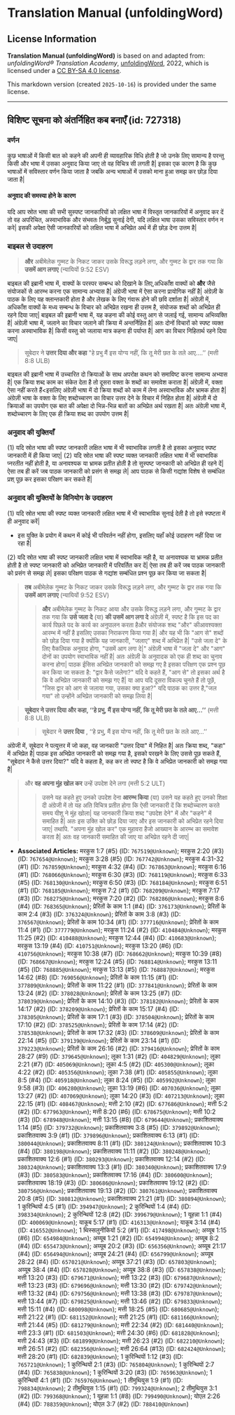 # Translation Manual (unfoldingWord)

## License Information

**Translation Manual (unfoldingWord)** is based on and adapted from: _unfoldingWord® Translation Academy_, [unfoldingWord](https://unfoldingword.org/utw), 2022, which is licensed under a [CC BY-SA 4.0 license](https://creativecommons.org/licenses/by-sa/4.0/legalcode.en).

This markdown version (created `2025-10-16`) is provided under the same license.



--------------------------------

## विशिष्ट सूचना को अंतर्निहित कब बनाएँ (id: 727318)

### वर्णन

कुछ भाषाओं में किसी बात को कहने की अपनी ही व्यावहारिक विधि होती है जो उनके लिए सामान्य है परन्तु किसी और भाषा में उसका अनुवाद किया जाए तो वह विचित्र सी लगती है\| इसका एक कारण है कि कुछ भाषाओं में सविस्तार वर्णन किया जाता है जबकि अन्य भाषाओं में उसको माना हुआ समझ कर छोड़ दिया जाता है\|

#### अनुवाद की समस्या होने के कारण

यदि आप स्रोत भाषा की सभी सुस्पष्ट जानकारियों को लक्षित भाषा में विस्तृत जानकारियों में अनुवाद कर दें तो वह अपरिचित, अस्वाभाविक और संभवतः निर्बुद्ध सुनाई देगी, यदि लक्षित भाषा उसका सविस्तार वर्णन न करे\| इसकी अपेक्षा ऎसी जानकारियों को लक्षित भाषा में अभिप्रेत अर्थ में ही छोड़ देना उत्तम है\|

### बाइबल से उदाहरण

> **और** अबीमेलेक गुम्मट के निकट जाकर उसके विरूद्ध लड़ने लगा, और गुम्मट के द्वार तक गया कि **उसमें आग लगाए** (न्यायियों 9:52 ESV)

बाइबल की इब्रानी भाषा में, वाक्यों के परस्पर सम्बन्ध को दिखाने के लिए,अधिकाँश वाक्यों को **और** जैसे संयोजकों से आरम्भ करना एक सामान्य अभ्यास है\| अंग्रेजी भाषा में ऐसा करना प्रायोगिक नहीं है\| अंग्रेज़ी के पाठक के लिए यह क्लान्तकारी होता है और लेखक के लिए गंवारू होने की छवि दर्शाता है\| अंग्रेज़ी में, अधिकाँश वाक्यों के मध्य सम्बन्ध के विचार को अभिप्रेत रखना ही उत्तम है, संयोजक शब्दों को अभिप्रेत ही रहने दिया जाए\| बाइबल की इब्रानी भाषा में, यह कहना की कोई वस्तु आग से जलाई गई, सामान्य अभिव्यक्ति है\| अंग्रेज़ी भाषा में, जलाने का विचार जलाने की क्रिया में अन्तर्निहित है\| अतः दोनों विचारों को स्पष्ट व्यक्त करना अस्वाभाविक है\| किसी वस्तु को जलाया मात्र कहना ही पर्याप्त है\| आग का विचार निहितार्थ रहने दिया जाए\|

> सूबेदार ने **उत्तर दिया और कहा** "हे प्रभु मैं इस योग्य नहीं, कि तू मेरी छत के तले आए....’’ (मत्ती 8:8 ULB)

बाइबल की इब्रानी भाषा में उच्चारित दो क्रियाओं के साथ अपरोक्ष कथन को समाविष्ट करना सामान्य अभ्यास है\| एक क्रिया शब्द काम का संकेत देता है तो दूसरा वक्ता के शब्दों का समावेश कराता है\| अंग्रेज़ी में, वक्ता ऐसा नहीं करते हैं\<इसलिए अंग्रेज़ी भाषा में दो क्रिया शब्दों को काम में लेना अस्वाभाविक और भ्रामक होता है\| अंग्रेज़ी भाषा के वक्ता के लिए शब्दोच्चारण का विचार उत्तर देने के विचार में निहित होता है\| अंग्रेज़ी में दो क्रियाओं का उपयोग एक बात की अपेक्षा दो भिन्न\-भिन्न बातों का अभिप्रेत अर्थ रखता है\| अतः अंग्रेज़ी भाषा में, शब्दोच्चारण के लिए एक ही क्रिया शब्द का उपयोग उत्तम है\|

### अनुवाद की युक्तियाँ

(1\) यदि स्रोत भाषा की स्पष्ट जानकारी लक्षित भाषा में भी स्वाभाविक लगती है तो इसका अनुवाद स्पष्ट जानकारी में ही किया जाए\| (2\) यदि स्रोत भाषा की स्पष्ट व्यक्त जानकारी लक्षित भाषा में भी स्वाभाविक प्नरतीत नहीं होती है, या अनावश्यक या भ्रामक प्रतीत होती है तो सुस्पष्ट जानकारी को अभिप्रेत ही रहने दें\| ऐसा तब ही करें जब पाठक जानकारी को प्रसंग से समझ ले\| आप पाठक से किसी गद्यांश विशेष से सम्बंधित प्रश् पूछ कर इसका परिक्षण कर सकते हैं\|

### अनुवाद की युक्तियों के विनियोग के उदाहरण

(1\) यदि स्रोत भाषा की स्पष्ट व्यक्त जानकारी लक्षित भाषा में भी स्वाभाविक सुनाई देती है तो इसे स्पष्टता में ही अनुवाद करें\|

* इस युक्ति के प्रयोग में कथन में कोई भी परिवर्तन नहीं होगा, इसलिए यहाँ कोई उदाहरण नहीं दिया जा रहा है\|

(2\) यदि स्रोत भाषा की स्पष्ट जानकारी लक्षित भाषा में स्वाभाविक नही है, या अनावश्यक या भ्रामक प्रतीत होती है तो स्पष्ट जानकारी को अभिप्रेत जानकारी में परिवर्तित कर दें\| ऐसा तब ही करें जब पाठक जानकारी को प्रसंग से समझ ले\| इसका परिक्षण पाठक से गद्यांश सम्बंधित प्रश्न पूछ कर किया जा सकता है\|

> **तब** अबीमेलेक गुम्मट के निकट जाकर उसके विरूद्ध लड़ने लगा, और गुम्मट के द्वार तक गया कि **उसमें आग लगाए** (न्यायियों 9:52 ESV)
> 
> 
> > **और** अबीमेलेक गुम्मट के निकट आया और उसके विरूद्ध लड़ने लगा, और गुम्मट के द्वार तक गया कि **उसे जला दे** (या) **की उसमें आग लगा दे** अंग्रेज़ी में, स्पष्ट है कि इस पद का कार्य पिछले पद के कार्य का अनुपालन करता हैऔर संयोजक शब्द "और" कीआवश्यक्ता आरम्भ में नहीं है इसलिए उसका निराकरण किया गया है\| और यह भी कि "आग से" शब्दों को छोड़ दिया गया है क्योंकि यह जानकारी, "जलाए" शब्द में अभिप्रेत है\| "उसे जला दे" के लिए वैकल्पिक अनुवाद होगा, "उसमें आग लगा दे\|" अंग्रेज़ी भाषा में "जला दे" और "आग" दोनों का उपयोग स्वाभाविक नहीं है\| अतः अंग्रेज़ी के अनुवादक को एक ही शब्द का चुनाव करना होगा\| पाठक ईसिस अभिप्रेत जानकारी को समझ गए है इसका परिक्षण एक प्रश्न पूछ कर किया जा सकता है: "द्वार कैसे जलेगा?" यदि वे कहते हैं, "आग से" तो इसका अर्थ है कि वे अभिप्रेत जानकारी को समझ गए हैं\| या आप यदि दूसरा विकल्प चुनते हैं तो पूछें, "जिस द्वार को आग से जलाया गया, उसका क्या हुआ?" यदि पाठक का उत्तर है,"जल गया" तो उन्होंने अभिप्रेत जानकारी को समझ लिया है\|

> **सूबेदार ने उत्तर दिया और कहा, ‘‘हे प्रभु, मैं इस योग्य नहीं, कि तू मेरी छत के तले आए...’’** (मत्ती 8:8 ULB)

> > सूबेदार ने **उत्तर दिया** , ‘‘हे प्रभु, मैं इस योग्य नहीं, कि तू मेरी छत के तले आए...’’

अंग्रेजी में, सूबेदार ने पत्युत्तर में जो कहा, वह जानकारी "उत्तर दिया" में निहित है\| अतः क्रिया शब्द, "कहा" में अभिप्रेत है\| पाठक इस अभिप्रेत जानकारी को समझ गया है, इसको परखने के लिए उससे पूछ सकते हैं, "सूबेदार ने कैसे उत्तर दिया?" यदि वे कहता है, कह कर तो स्पष्ट है कि वे अभिप्रेत जानकारी को समझ गया है\|

> और **वह अपना मुंह खोल कर** उन्हें उपदेश देने लगा (मत्ती 5:2 ULT)
> 
> 
> > उसने यह कहते हुए उनको उपदेश देना **आरम्भ किया** (या) उसने यह कहते हुए उनको शिक्षा दी अंग्रेजी में तो यह अति विचित्र प्रतीत होगा कि ऐसी जानकारी दें कि शब्दोच्चारण करते समय यीशु ने मुंह खोला\| यह जानकारी क्रिया शब्द "उपदेश देने" में और "कहने" में समाहित है\| अतः इस उक्ति को छोड़ दिया जाए और इस जानकारी को अभिप्रेत रहने दिया जाए\| तथापि. "अपना मुंह खोल कर" एक मुहावरा हैजो आख्यान के आरम्भ का समावेश करता है\| अतः वह जानकारी समाहित की जाए या अभिप्रेत रहने दी जाए\|

* **Associated Articles:** मरकुस 1:7 (#5) (ID: `767519@Unknown`); मरकुस 2:20 (#3) (ID: `767654@Unknown`); मरकुस 3:28 (#5) (ID: `767742@Unknown`); मरकुस 4:31-32 (#1) (ID: `767859@Unknown`); मरकुस 4:32 (#4) (ID: `767863@Unknown`); मरकुस 6:16 (#1) (ID: `768066@Unknown`); मरकुस 6:30 (#3) (ID: `768119@Unknown`); मरकुस 6:33 (#5) (ID: `768130@Unknown`); मरकुस 6:50 (#3) (ID: `768184@Unknown`); मरकुस 6:51 (#1) (ID: `768185@Unknown`); मरकुस 7:2 (#1) (ID: `768209@Unknown`); मरकुस 7:17 (#3) (ID: `768275@Unknown`); मरकुस 7:20 (#2) (ID: `768286@Unknown`); मरकुस 8:6 (#4) (ID: `768365@Unknown`); प्रेरितों के काम 1:1 (#4) (ID: `376173@Unknown`); प्रेरितों के काम 2:4 (#3) (ID: `376324@Unknown`); प्रेरितों के काम 3:8 (#3) (ID: `376567@Unknown`); प्रेरितों के काम 10:34 (#1) (ID: `377716@Unknown`); प्रेरितों के काम 11:4 (#1) (ID: `377779@Unknown`); मरकुस 11:24 (#2) (ID: `410484@Unknown`); मरकुस 11:25 (#2) (ID: `410488@Unknown`); मरकुस 12:44 (#4) (ID: `410683@Unknown`); मरकुस 13:19 (#4) (ID: `410751@Unknown`); मरकुस 13:20 (#6) (ID: `410756@Unknown`); मरकुस 10:38 (#7) (ID: `768662@Unknown`); मरकुस 10:39 (#8) (ID: `768667@Unknown`); मरकुस 12:24 (#5) (ID: `768814@Unknown`); मरकुस 13:11 (#5) (ID: `768885@Unknown`); मरकुस 13:13 (#5) (ID: `768887@Unknown`); मरकुस 14:62 (#8) (ID: `769056@Unknown`); प्रेरितों के काम 11:15 (#1) (ID: `377809@Unknown`); प्रेरितों के काम 11:22 (#1) (ID: `377841@Unknown`); प्रेरितों के काम 13:24 (#2) (ID: `378028@Unknown`); प्रेरितों के काम 13:25 (#7) (ID: `378039@Unknown`); प्रेरितों के काम 14:10 (#3) (ID: `378182@Unknown`); प्रेरितों के काम 14:17 (#2) (ID: `378209@Unknown`); प्रेरितों के काम 15:17 (#4) (ID: `378305@Unknown`); प्रेरितों के काम 17:1 (#3) (ID: `378504@Unknown`); प्रेरितों के काम 17:10 (#2) (ID: `378525@Unknown`); प्रेरितों के काम 17:14 (#2) (ID: `378538@Unknown`); प्रेरितों के काम 17:32 (#3) (ID: `378609@Unknown`); प्रेरितों के काम 22:14 (#5) (ID: `379139@Unknown`); प्रेरितों के काम 23:14 (#1) (ID: `379223@Unknown`); प्रेरितों के काम 26:16 (#2) (ID: `379416@Unknown`); प्रेरितों के काम 28:27 (#9) (ID: `379645@Unknown`); लूका 1:31 (#2) (ID: `404829@Unknown`); लूका 2:21 (#7) (ID: `405069@Unknown`); लूका 4:5 (#2) (ID: `405300@Unknown`); लूका 4:22 (#2) (ID: `405356@Unknown`); लूका 7:38 (#1) (ID: `405855@Unknown`); लूका 8:5 (#4) (ID: `405918@Unknown`); लूका 8:24 (#5) (ID: `405992@Unknown`); लूका 9:58 (#3) (ID: `406280@Unknown`); लूका 13:19 (#6) (ID: `407036@Unknown`); लूका 13:27 (#2) (ID: `407069@Unknown`); लूका 14:20 (#3) (ID: `407213@Unknown`); लूका 22:15 (#1) (ID: `408467@Unknown`); मत्ती 2:10 (#2) (ID: `677686@Unknown`); मत्ती 5:2 (#2) (ID: `677963@Unknown`); मत्ती 8:20 (#6) (ID: `678675@Unknown`); मत्ती 10:2 (#3) (ID: `678948@Unknown`); मत्ती 13:15 (#8) (ID: `679644@Unknown`); प्रकाशितवाक्य 1:14 (#5) (ID: `379732@Unknown`); प्रकाशितवाक्य 3:8 (#5) (ID: `379892@Unknown`); प्रकाशितवाक्य 3:9 (#1) (ID: `379896@Unknown`); प्रकाशितवाक्य 6:13 (#1) (ID: `380044@Unknown`); प्रकाशितवाक्य 8:11 (#1) (ID: `380124@Unknown`); प्रकाशितवाक्य 10:3 (#4) (ID: `380198@Unknown`); प्रकाशितवाक्य 11:11 (#2) (ID: `380248@Unknown`); प्रकाशितवाक्य 12:6 (#1) (ID: `380293@Unknown`); प्रकाशितवाक्य 12:14 (#2) (ID: `380324@Unknown`); प्रकाशितवाक्य 13:3 (#1) (ID: `380340@Unknown`); प्रकाशितवाक्य 17:9 (#3) (ID: `380583@Unknown`); प्रकाशितवाक्य 17:16 (#4) (ID: `380600@Unknown`); प्रकाशितवाक्य 18:19 (#3) (ID: `380686@Unknown`); प्रकाशितवाक्य 19:12 (#2) (ID: `380756@Unknown`); प्रकाशितवाक्य 19:13 (#2) (ID: `380761@Unknown`); प्रकाशितवाक्य 20:8 (#5) (ID: `380812@Unknown`); प्रकाशितवाक्य 21:21 (#1) (ID: `380894@Unknown`); 1 कुरिन्थियों 4:5 (#1) (ID: `394947@Unknown`); 2 कुरिन्थियों 1:4 (#4) (ID: `398334@Unknown`); 2 कुरिन्थियों 12:8 (#2) (ID: `399679@Unknown`); 1 यूहन्ना 1:1 (#4) (ID: `400069@Unknown`); याकूब 5:17 (#1) (ID: `416313@Unknown`); याकूब 3:14 (#4) (ID: `416552@Unknown`); 1 थिस्सलुनीकियों 5:2 (#1) (ID: `417498@Unknown`); अय्यूब 1:15 (#6) (ID: `654984@Unknown`); अय्यूब 1:21 (#2) (ID: `654994@Unknown`); अय्यूब 8:2 (#4) (ID: `655473@Unknown`); अय्यूब 20:2 (#3) (ID: `656356@Unknown`); अय्यूब 21:17 (#4) (ID: `656494@Unknown`); अय्यूब 24:21 (#4) (ID: `656799@Unknown`); अय्यूब 28:22 (#4) (ID: `657021@Unknown`); अय्यूब 37:21 (#3) (ID: `657803@Unknown`); अय्यूब 38:4 (#4) (ID: `657828@Unknown`); अय्यूब 38:8 (#3) (ID: `657838@Unknown`); मत्ती 13:20 (#3) (ID: `679671@Unknown`); मत्ती 13:22 (#3) (ID: `679687@Unknown`); मत्ती 13:23 (#3) (ID: `679696@Unknown`); मत्ती 13:30 (#2) (ID: `679742@Unknown`); मत्ती 13:32 (#4) (ID: `679756@Unknown`); मत्ती 13:38 (#3) (ID: `679787@Unknown`); मत्ती 13:44 (#7) (ID: `679825@Unknown`); मत्ती 13:46 (#2) (ID: `679833@Unknown`); मत्ती 15:11 (#4) (ID: `680098@Unknown`); मत्ती 18:25 (#5) (ID: `680685@Unknown`); मत्ती 21:22 (#1) (ID: `681152@Unknown`); मत्ती 21:25 (#1) (ID: `681166@Unknown`); मत्ती 21:44 (#5) (ID: `681279@Unknown`); मत्ती 22:34 (#2) (ID: `681440@Unknown`); मत्ती 23:3 (#1) (ID: `681503@Unknown`); मत्ती 24:30 (#6) (ID: `681828@Unknown`); मत्ती 24:43 (#3) (ID: `681899@Unknown`); मत्ती 26:23 (#2) (ID: `682210@Unknown`); मत्ती 26:51 (#2) (ID: `682356@Unknown`); मत्ती 26:64 (#13) (ID: `682424@Unknown`); मत्ती 28:20 (#1) (ID: `682839@Unknown`); 1 कुरिन्थियों 1:12 (#3) (ID: `765721@Unknown`); 1 कुरिन्थियों 2:1 (#3) (ID: `765804@Unknown`); 1 कुरिन्थियों 2:7 (#4) (ID: `765838@Unknown`); 1 कुरिन्थियों 3:20 (#3) (ID: `765963@Unknown`); 1 कुरिन्थियों 4:1 (#1) (ID: `765976@Unknown`); 1 तीमुथियुस 1:9 (#1) (ID: `798834@Unknown`); 2 तीमुथियुस 1:15 (#1) (ID: `799324@Unknown`); 2 तीमुथियुस 3:1 (#2) (ID: `799368@Unknown`); 1 यूहन्ना 1:1 (#8) (ID: `799490@Unknown`); योएल 2:26 (#4) (ID: `788359@Unknown`); योएल 3:7 (#2) (ID: `788410@Unknown`)

